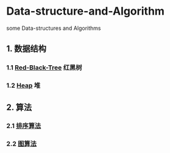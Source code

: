 # Data-structure-and-Algorithm
some Data-structures and Algorithms

## 1. 数据结构

### 1.1 [Red-Black-Tree](./Data-structures/Red-Black-Tree/README.md) 红黑树

### 1.2 [Heap](./Data-structures/Heap/README.md) 堆



## 2. 算法

### 2.1 [排序算法](./Algorithm/Sort/README.md)

### 2.2 [图算法]( https://github.com/banbao990/Graph-Theory/blob/master/Algorithm/README.md )
